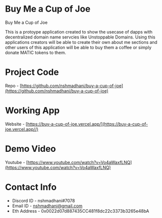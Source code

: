 # Buy Me a Cup of Joe

Buy Me a Cup of Joe

This is a protoype application created to show the usecase of dapps with decentralized domain name servcies like Unstoppable Domains. Using this applications creators will be able to create their own about me sections and other users of this application will be able to buy them a coffee or simply donate MATIC tokens to them.

# Project Code

Repo - [https://github.com/nshmadhani/buy-a-cup-of-joe](https://github.com/nshmadhani/buy-a-cup-of-joe)

# Working App

Website - [https://buy-a-cup-of-joe.vercel.app/](https://buy-a-cup-of-joe.vercel.app//)

# Demo Video

Youtube - [https://www.youtube.com/watch?v=Vo4aWaxfLNQ](https://www.youtube.com/watch?v=Vo4aWaxfLNQ)


# Contact Info

- Discord ID - nshmadhani#7078
- Email ID - [nshmadhani@gmail.com](mailto:nshmadhani@gmail.com)
- Eth Address - 0x0022d07d887435CC481f8dc22c3373b3265e48bA


